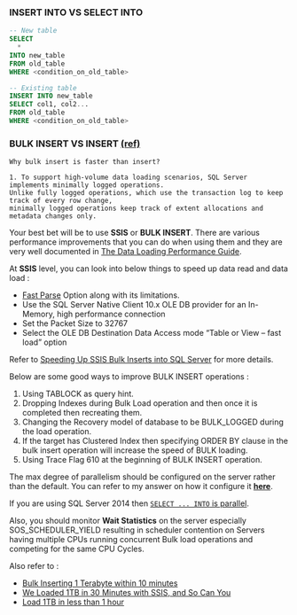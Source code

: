 ### INSERT INTO VS SELECT INTO
```sql
-- New table
SELECT
  *
INTO new_table
FROM old_table
WHERE <condition_on_old_table>

-- Existing table
INSERT INTO new_table
SELECT col1, col2...
FROM old_table
WHERE <condition_on_old_table>
```

### BULK INSERT VS INSERT [(ref)](https://docs.microsoft.com/en-us/previous-versions/sql/sql-server-2008/dd425070(v=sql.100))
```
Why bulk insert is faster than insert?

1. To support high-volume data loading scenarios, SQL Server implements minimally logged operations.
Unlike fully logged operations, which use the transaction log to keep track of every row change,
minimally logged operations keep track of extent allocations and metadata changes only.
```
Your best bet will be to use **SSIS** or **BULK INSERT**. There are various performance improvements that you can do when using them and they are very well documented in [The Data Loading Performance Guide][1].

At **SSIS** level, you can look into below things to speed up data read and data load :

 - [Fast Parse][7] Option along with its limitations.
 - Use the SQL Server Native Client 10.x OLE DB provider for an In-Memory, high performance connection
 - Set the Packet Size to 32767
 - Select the OLE DB Destination  Data Access mode “Table or View – fast load”  option 

Refer to [Speeding Up SSIS Bulk Inserts into SQL Server][8] for more details.

Below are some good ways to improve BULK INSERT operations :

 1. Using TABLOCK as query hint.
 2. Dropping Indexes during Bulk Load operation and then once it is completed then recreating them.
 3. Changing the Recovery model of database to be BULK_LOGGED during the load operation.
 4. If the target has Clustered Index then specifying ORDER BY clause in the bulk insert operation will increase the speed of BULK loading.
 5. Using Trace Flag 610 at the beginning of BULK INSERT operation.

The max degree of parallelism should be configured on the server rather than the default. You can refer to my answer on how it configure it [**here**][2].

If you are using SQL Server 2014 then [`SELECT ... INTO` is parallel][3].

Also, you should monitor **Wait Statistics** on the server especially SOS_SCHEDULER_YIELD resulting in scheduler contention on Servers having multiple CPUs running concurrent Bulk load operations and competing for the same CPU Cycles.

Also refer to :

 - [Bulk Inserting 1 Terabyte within 10 minutes][4]
 - [We Loaded 1TB in 30 Minutes with SSIS, and So Can You][5]
 - [Load 1TB in less than 1 hour][6]


  [1]: https://technet.microsoft.com/en-us/library/dd425070%28v=sql.100%29.aspx
  [2]: https://dba.stackexchange.com/questions/36522/what-is-a-good-repeatable-way-to-calculate-maxdop-on-sql-server/36578#36578
  [3]: http://sqlperformance.com/2013/08/t-sql-queries/parallel-select-into
  [4]: http://henkvandervalk.com/sql2008-r2-dce-on-a-96-core-unisys-es7000-server-with-dsi-solid-state-storage-bulk-inserting-1-terabyte-within-10-minutes
  [5]: http://msdn.microsoft.com/en-us/library/dd537533%28v=sql.100%29.aspx
  [6]: http://blogs.msdn.com/b/sqlcat/archive/2006/05/19/602142.aspx
  [7]: http://msdn.microsoft.com/en-us/library/ms139833.aspx
  [8]: http://henkvandervalk.com/speeding-up-ssis-bulk-inserts-into-sql-server
